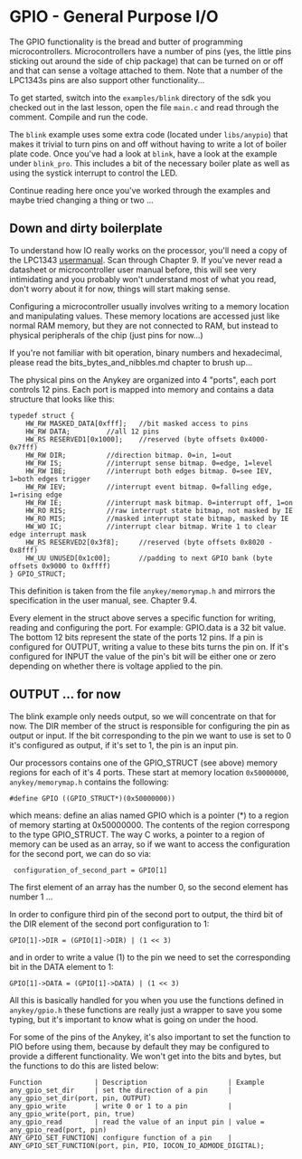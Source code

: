 # GPIO - General Purpose I/O

The GPIO functionality is the bread and butter of programming
microcontrollers. Microcontrollers have a number of pins (yes, the
little pins sticking out around the side of chip package) that can be
turned on or off and that can sense a voltage attached to them. Note
that a number of the LPC1343s pins are also support other
functionality...

To get started, switch into the `examples/blink` directory of the sdk
you checked out in the last lesson, open the file `main.c` and read
through the comment. Compile and run the code.

The `blink` example uses some extra code (located under `libs/anypio`)
that makes it trivial to turn pins on and off without having to write a
lot of boiler plate code. Once you've had a look at `blink`, have a look
at the example under `blink_pro`. This includes a bit of the necessary
boiler plate as well as using the systick interrupt to control the LED.

Continue reading here once you've worked through the examples and maybe
tried changing a thing or two ...

## Down and dirty boilerplate

To understand how IO really works on the processor, you'll need a copy
of the LPC1343
[usermanual](http://www.nxp.com/documents/user_manual/UM10375.pdf). Scan
through Chapter 9. If you've never read a datasheet or microcontroller
user manual before, this will see very intimidating and you probably
won't understand most of what you read, don't worry about it for now,
things will start making sense.


Configuring a microcontroller usually involves writing to a memory
location and manipulating values. These memory locations are accessed
just like normal RAM memory, but they are not connected to RAM, but
instead to physical peripherals of the chip (just pins for now...)

If you're not familiar with bit operation, binary numbers and
hexadecimal, please read the bits_bytes_and_nibbles.md chapter to brush
up...

The physical pins on the Anykey are organized into 4 "ports", each port
controls 12 pins. Each port is mapped into memory and contains a data
structure that looks like this:

    typedef struct {
    	HW_RW MASKED_DATA[0xfff];	//bit masked access to pins
    	HW_RW DATA;			//all 12 pins
    	HW_RS RESERVED1[0x1000];	//reserved (byte offsets 0x4000-0x7fff)
    	HW_RW DIR;			//direction bitmap. 0=in, 1=out
    	HW_RW IS;			//interrupt sense bitmap. 0=edge, 1=level
    	HW_RW IBE;			//interrupt both edges bitmap. 0=see IEV, 1=both edges trigger
    	HW_RW IEV;			//interrupt event bitmap. 0=falling edge, 1=rising edge
    	HW_RW IE;			//interrupt mask bitmap. 0=interrupt off, 1=on
    	HW_RO RIS;			//raw interrupt state bitmap, not masked by IE
    	HW_RO MIS;			//masked interrupt state bitmap, masked by IE
    	HW_WO IC;			//interrupt clear bitmap. Write 1 to clear edge interrupt mask
    	HW_RS RESERVED2[0x3f8];		//reserved (byte offsets 0x8020 - 0x8fff)
    	HW_UU UNUSED[0x1c00];		//padding to next GPIO bank (byte offsets 0x9000 to 0xffff)
    } GPIO_STRUCT;

This definition is taken from the file `anykey/memorymap.h` and mirrors the
specification in the user manual, see. Chapter 9.4. 

Every element in the struct above serves a specific function for
writing, reading and configuring the port. For example: GPIO.data
is a 32 bit value. The bottom 12 bits represent the state of the ports
12 pins. If a pin is configured for OUTPUT, writing a value to these
bits turns the pin on. If it's configured for INPUT the value of the
pin's bit will be either one or zero depending on whether there is
voltage applied to the pin.


## OUTPUT ... for now

The blink example only needs output, so we will concentrate on that for
now. The DIR member of the struct is responsible for configuring the pin
as output or input. If the bit corresponding to the pin we want to
use is set to 0 it's configured as output, if it's set to 1, the pin is
an input pin. 

Our processors  contains one of the GPIO_STRUCT (see above) memory
regions for each of it's 4 ports. These start at memory location
`0x50000000`, `anykey/memorymap.h` contains the following:

    #define GPIO ((GPIO_STRUCT*)(0x50000000))

which means: define an alias named GPIO which is a pointer (\*) to a
region of memory starting at 0x50000000. The contents of the region
correspong to the type GPIO_STRUCT. The way C works, a pointer to a
region of memory can be used as an array, so if we want to access the
configuration for the second port, we can do so via:

     configuration_of_second_part = GPIO[1]

The first element of an array has the number 0, so the second element
has number 1 ...

In order to configure third pin of the second port to output, the third
bit of the DIR element of the second port configuration to 1:

    GPIO[1]->DIR = (GPIO[1]->DIR) | (1 << 3)

and in order to write a value (1) to the pin we need to set the
corresponding bit in the DATA element to 1:

    GPIO[1]->DATA = (GPIO[1]->DATA) | (1 << 3)

All this is basically handled for you when you use the functions defined
in `anykey/gpio.h` these functions are really just a wrapper to save you
some typing, but it's important to know what is going on under the hood.

For some of the pins of the Anykey, it's also important to set the
function to PIO before using them, because by default they may be
configured to provide a different functionality. We won't get into the
bits and bytes, but the functions to do this are listed below:

    Function             | Description                    | Example
    any_gpio_set_dir     | set the direction of a pin     | any_gpio_set_dir(port, pin, OUTPUT)
    any_gpio_write       | write 0 or 1 to a pin          | any_gpio_write(port, pin, true)
    any_gpio_read        | read the value of an input pin | value = any_gpio_read(port, pin)
    ANY_GPIO_SET_FUNCTION| configure function of a pin    | ANY_GPIO_SET_FUNCTION(port, pin, PIO, IOCON_IO_ADMODE_DIGITAL);







